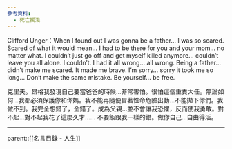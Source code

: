 ```yaml
---
參考資料:
  - 死亡擱淺
---
```

Clifford Unger：When I found out I was gonna be a father… I was so scared. Scared of what it would mean… I had to be there for you and your mom… no matter what. I couldn’t just go off and get myself killed anymore… couldn’t leave you all alone. I couldn’t. I had it all wrong… all wrong. Being a father… didn’t make me scared. It made me brave. I’m sorry… sorry it took me so long… Don’t make the same mistake. Be yourself… be free.

克里夫。昂格我發現自己要當爸爸的時候...非常害怕。很怕這個重責大任。無論如何...我都必須保護你和你媽。我不能再隨便冒著性命危險出動...不能拋下你們。我做不到。我完全想錯了，全錯了。成為父親...並不會讓我恐懼，反而使我勇敢。對不起...對不起我花了這麼久才......
不要飯跟我一樣的錯。做你自己...自由得活。
- - -
parent::[[名言目錄 - 人生]]